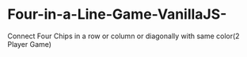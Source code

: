 # Four-in-a-Line-Game-VanillaJS-
Connect Four Chips in a row or column or diagonally with same color(2 Player Game)
